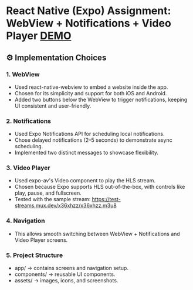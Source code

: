 # React Native (Expo) Assignment: WebView + Notifications + Video Player [DEMO](https://drive.google.com/file/d/15Ehek2xPdnFSlBoZnt76NVPVp1-o71Jc/view?usp=drive_link)

## ⚙️ Implementation Choices

### 1. WebView

- Used react-native-webview to embed a website inside the app.
- Chosen for its simplicity and support for both iOS and Android.
- Added two buttons below the WebView to trigger notifications, keeping UI consistent and user-friendly.

### 2. Notifications

- Used Expo Notifications API for scheduling local notifications.
- Chose delayed notifications (2–5 seconds) to demonstrate async scheduling.
- Implemented two distinct messages to showcase flexibility.

### 3. Video Player

- Used expo-av's Video component to play the HLS stream.
- Chosen because Expo supports HLS out-of-the-box, with controls like play, pause, and fullscreen.
- Tested with the sample stream:
<https://test-streams.mux.dev/x36xhzz/x36xhzz.m3u8>

### 4. Navigation

- This allows smooth switching between WebView + Notifications and Video Player screens.

### 5. Project Structure

- app/ → contains screens and navigation setup.
- components/ → reusable UI components.
- assets/ → images, icons, and screenshots.
